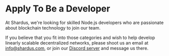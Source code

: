 # Apply To Be a Developer

At Shardus, we're looking for skilled Node.js developers who are passionate about blockchain technology to join our team.

If you believe that you fit into those categories and wish to help develop linearly scalable decentralized networks, please shoot us an email at [info@shardus.com](mailto:info@shardus.com), or join our [Discord server](https://discord.gg/NgEduE6) and message us there.
